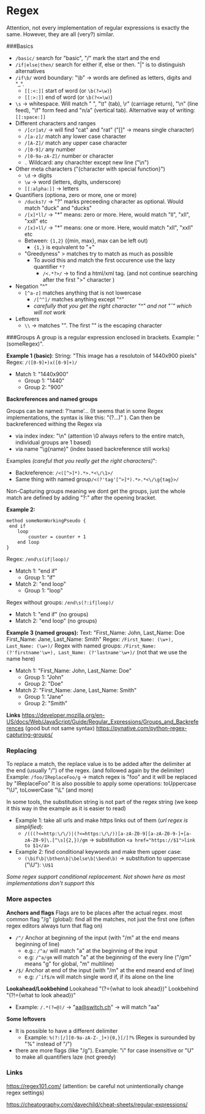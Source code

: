 # Regex

Attention, not every implementation of regular expressions is exactly the same. However, they are all (very?) similar.


###Basics

- `/basic/` search for "basic", "/" mark the start and the end
- `/if|else|then/` search for either if, else or then. "|" is to distinguish alternatives
- `/if\b/` word boundary: "\b" -> words are defined as 
letters, digits and "\_".
    - `[[:<:]]`  start of word (or `\b(?=\w)`)
    - `[[:>:]]` end of word (or `\b(?<=\w)`)
- `\s` -> whitespace. Will match " ", "\t" (tab), \r" (carriage return), "\n" (line feed), "\f" form feed and "n/a" (vertical tab). Alternative way of writing: `[[:space:]]`
- Different characters and ranges
    - `/[cr]at/` -> will find "cat" and "rat" ("[]" -> means single character)
    - `/[a-z]/` match any lower case character
    - `/[A-Z]/` match any upper case character
    - `/[0-9]/` any number
    - `/[0-9a-zA-Z]/` number or character
    - `.` Wildcard: any charachter except new line ("\n")
- Other meta characters ("\{character with special function}")
    - `\d` -> digits
    - `\w` -> word (letters, digits, underscore)
    - `[[:alpha:]]` -> letters 
- Quantifiers (optiona, zero or more, one or more)
    - `/ducks?/` -> "?" marks preceeding character as optional. Would match "duck" and "ducks"
    - `/[x]*ll/` -> "*" means: zero or more. Here, would match "ll", "xll", "xxll" etc
    - `/[x]+ll/` -> "*" means: one or more. Here, would match  "xll", "xxll" etc
    - Between: `{1,2}` ({min, max}, max can be left out)
        - `{1,}` is equivalent to "+"
    - "Greedyness" >  matches try to match as much as possible
        - To avoid this and match the first occurence use the lazy quantifier `*?`
            - `/<.*?>/` -> to find a html/xml tag. (and not continue searching after the first ">" character )
- Negation "^"
    - `[^a-z]` matches anything that is not lowercase
        - `/[^^]/` matches anything except "^"
        - *carefully that you get the right character "^" and not "ˆ" which will not work*
- Leftovers
    - `\\` -> matches "\". The first "\" is the escaping character

###Groups
A group is a regular expression enclosed in brackets. Example: "(someRegex)". 

**Example 1 (basic)**: 
String: "This image has a resolutoin of 1440x900 pixels"
Regex: `/([0-9]+)x([0-9]+)/`
- Match 1: "1440x900" 
    - Group 1: "1440"
    - Group 2: "900"


**Backreferences and named groups**

Groups can be named: ?’name’...  (It seems that in some Regex implementations, the syntax is like this: "(?<name>...)" ). Can then be backreferenced withing the Regex via
- via index index: "\n"  (attention \0 always refers to the entire match, individual groups are 1 based)
- via name "\g{name}"  (index based backreference still works)

Examples *(careful that you really get the right characters)*": 
- Backreference: `/<([^>]*).*>.*<\/\1>/`   
- Same thing with named group`/<(?'tag'[^>]*).*>.*<\/\g{tag}>/`

Non-Capturing groups meaning we dont get the groups, just the whole match are defined by adding "?:" after the opening bracket. 


**Example 2:**
```
method someNonWorkingPseudo { 
 end if
	loop
		counter = counter + 1 
	end loop
}
````
Regex: `/end\s(if|loop)/`
- Match 1: "end if" 
    - Group 1: "if"
- Match 2: "end loop"
    -  Group 1: "loop"

Regex without groups: `/end\s(?:if|loop)/`
- Match 1: "end if"  (no groups)
- Match 2: "end loop" (no groups)


**Example 3 (named groups):**
Text: "First_Name: John, Last_Name: Doe First_Name: Jane, Last_Name: Smith"
Regex: `/First_Name: (\w+), Last_Name: (\w+)/`
Regex with named groups: `/First_Name: (?'firstname'\w+), Last_Name: (?'lastname'\w+)/`  (not that we use the name here)
- Match 1: "First_Name: John, Last_Name: Doe"
    - Group 1: "John"
    - Group 2: "Doe"
- Match 2: "First_Name: Jane, Last_Name: Smith"
    - Group 1: "Jane"
    - Group 2: "Smith"




**Links**
https://developer.mozilla.org/en-US/docs/Web/JavaScript/Guide/Regular_Expressions/Groups_and_Backreferences (good but not same syntax)
https://pynative.com/python-regex-capturing-groups/

### Replacing
To replace a match, the replace value is to be added after the delimiter at the end (usually "/") of the regex. (and followed again by the delimiter)
Example: `/foo/IReplaceFoo/g` -> match regex is "foo" and it will be replaced by "IReplaceFoo"
It is also possible to apply some operations: toUppercase "\U", toLowerCase "\L" (and more)


In some tools, the substitution string is not part of the regex string (we keep it this way in the example as it is easier to read) 
- Example 1: take all urls and make https links out of them (*url regex is simplified*): 
    - `/(((?<=http:\/\/)|(?<=https:\/\/))[a-zA-Z0-9][a-zA-Z0-9-]+[a-zA-Z0-9]\.[^\s]{2,})/gm` -> substitution `<a href="https://$1">link to $1</a>`
- Example 2: find conditional keywords and make them upper case: 
    - `(\bif\b|\bthen\b|\belse\b|\bend\b)` -> substitution to uppercase ("\U"): `\U$1`



*Some regex support conditional replacement. Not shown here as most implementations don't support this*

### More aspectes

**Anchors and flags**
Flags are to be places after the actual regex. 
most common flag "/g" (global): find all the matches, not just the first one (often regex editors always turn that flag on)

- `/^/` Anchor at beginning of the input (with "/m" at the end means beginning of line)
    - e.g.: `/^a/` will match "a" at the beginning of the input 
    - e.g: `/^a/gm` will match "a" at the beginning of the every line ("/gm" means "g" for global, "m" multiline)
- `/$/` Anchor at end of the input (with "/m" at the end meand end of line)
    - e.g: `/ˆif$/m` will match single word if, if its alone on the line

**Lookahead/Lookbehind**
Lookahead "(?={what to look ahead})"
Lookbehind "(?!={what to look ahead})"
- Example: `/.*(?=@)/`  -> "aa@switch.ch" -> will match "aa"

**Some leftovers**
- It is possible to have a different delimiter
    - Example: `%(?:[/][0-9a-zA-Z-_]+){0,}[/]?%` (Regex is surounded by "%" instead of "/")
- there are more flags (like "/g"). Example: "i" for case insensitive or "U" to make all quantifiers laze (not greedy)


### Links

https://regex101.com/  (attention: be careful not unintentionally change regex settings)

https://cheatography.com/davechild/cheat-sheets/regular-expressions/